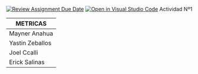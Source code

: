 [![Review Assignment Due Date](https://classroom.github.com/assets/deadline-readme-button-24ddc0f5d75046c5622901739e7c5dd533143b0c8e959d652212380cedb1ea36.svg)](https://classroom.github.com/a/UWDcn9m9)
[![Open in Visual Studio Code](https://classroom.github.com/assets/open-in-vscode-718a45dd9cf7e7f842a935f5ebbe5719a5e09af4491e668f4dbf3b35d5cca122.svg)](https://classroom.github.com/online_ide?assignment_repo_id=12980376&assignment_repo_type=AssignmentRepo)
Actividad Nº1

| METRICAS            | 
|---------------------|
| Mayner Anahua       | 
| Yastin Zeballos     | 
| Joel Ccalli         |  
| Erick Salinas       |  
